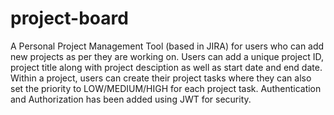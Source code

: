 # project-board
A Personal Project Management Tool (based in JIRA) for users who can add new projects as per they are working on. 
Users can add a unique project ID, project title along with project desciption as well as start date and end date.
Within a project, users can create their project tasks where they can also set the priority to LOW/MEDIUM/HIGH for each project task.
Authentication and Authorization has been added using JWT for security.

